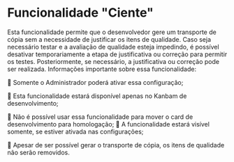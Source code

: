 # Funcionalidade "Ciente"

Esta funcionalidade permite que o desenvolvedor gere um transporte de cópia sem a necessidade de justificar os itens de qualidade. Caso seja necessário testar e a avaliação de qualidade esteja impedindo, é possível desativar temporariamente a etapa de justificativa ou correção para permitir os testes. Posteriormente, se necessário, a justificativa ou correção pode ser realizada. Informações importante sobre essa funcionalidade:&#x20;

 Somente o Administrador poderá ativar essa configuração;

 Esta funcionalidade estará disponível apenas no Kanbam de desenvolvimento;&#x20;

 Não é possível usar essa funcionalidade para mover o card de desenvolvimento para homologação;  A funcionalidade estará visível somente, se estiver ativada nas configurações;&#x20;

 Apesar de ser possível gerar o transporte de cópia, os itens de qualidade não serão removidos.
